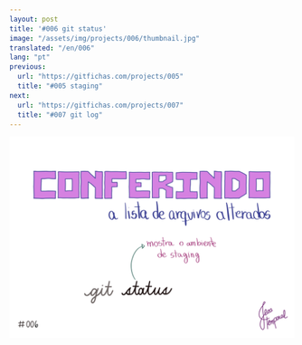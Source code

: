 ```yaml
---
layout: post
title: '#006 git status'
image: "/assets/img/projects/006/thumbnail.jpg"
translated: "/en/006"
lang: "pt"
previous:
  url: "https://gitfichas.com/projects/005"
  title: "#005 staging"
next:
  url: "https://gitfichas.com/projects/007"
  title: "#007 git log"
---
```


<img alt="Para conferir a lista de arquivos alterados use o comando git status" src="/assets/img/projects/006/full.jpg">